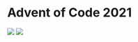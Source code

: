 Advent of Code 2021
===================

![](https://img.shields.io/badge/stars%20⭐-24-yellow) ![](https://img.shields.io/badge/days%20completed-12-red)